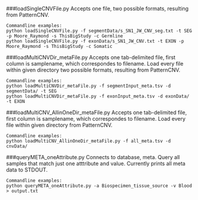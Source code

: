 ###loadSingleCNVFile.py
Accepts one file, two possible formats, resulting from PatternCNV.


    Commandline examples:
    python loadSingleCNVFile.py -f segmentData/s_SN1_JW_CNV_seg.txt -t SEG -p Moore_Raymond -s ThisBigStudy -c Germline
    python loadSingleCNVFile.py -f exonData/s_SN1_JW_CNV.txt -t EXON -p Moore_Raymond -s ThisBigStudy -c Somatic


###loadMultiCNVDir_metaFile.py
Accepts one tab-delimited file, first column is samplename, which correspondes to filename.
Load every file within given directory two possible formats, resulting from PatternCNV.

    Commandline examples:
    python loadMultiCNVDir_metaFile.py -f segmentInput_meta.tsv -d segmentData/ -t SEG
    python loadMultiCNVDir_metaFile.py -f exonInput_meta.tsv -d exonData/ -t EXON


###loadMultiCNV_AllinOneDir_metaFile.py
Accepts one tab-delimited file, first column is samplename, which correspondes to filename.
Load every file within given directory from PatternCNV.

    Commandline examples:
    python loadMultiCNV_AllinOneDir_metaFile.py -f all_meta.tsv -d cnvData/


###queryMETA_oneAttribute.py
Connects to database, meta. Query all samples that match just one atttribute and value.
Currently prints all meta data to STDOUT.

    Commandline examples:
    python queryMETA_oneAttribute.py -a Biospecimen_tissue_source -v Blood > output.txt
    
